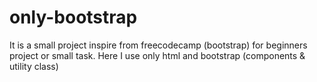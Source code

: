 # only-bootstrap
It is a small project inspire from freecodecamp (bootstrap) for beginners  project or small task. Here I use only html and bootstrap (components &amp; utility class)
